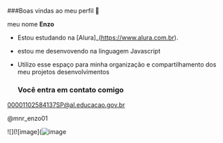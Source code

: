 ###Boas vindas ao meu perfil 🤑

meu nome **Enzo**

- Estou estudando na [Alura]_(https://www.alura.com.br).
- estou me desenvovendo na linguagem Javascript
- Utilizo esse espaço para minha organização e compartilhamento dos meu projetos desenvolvimentos

  ### Você entra em contato comigo

00001102584137SP@al.educacao.gov.br

@mnr_enzo01



![](![image](![image](https://github.com/user-attachments/assets/c94b9ee0-2e89-4a89-9826-3b7f87ec5c4b)









